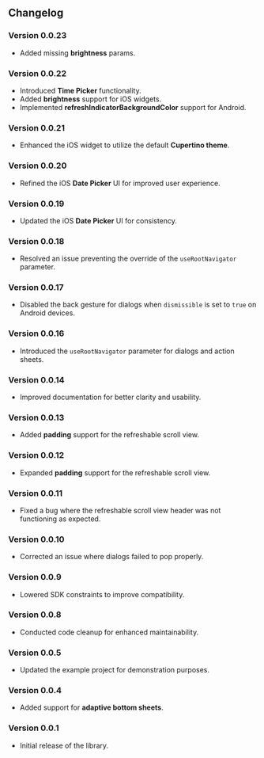 
## **Changelog**

### **Version 0.0.23**
- Added missing **brightness** params.

### **Version 0.0.22**
- Introduced **Time Picker** functionality.
- Added **brightness** support for iOS widgets.
- Implemented **refreshIndicatorBackgroundColor** support for Android.

### **Version 0.0.21**
- Enhanced the iOS widget to utilize the default **Cupertino theme**.

### **Version 0.0.20**
- Refined the iOS **Date Picker** UI for improved user experience.

### **Version 0.0.19**
- Updated the iOS **Date Picker** UI for consistency.

### **Version 0.0.18**
- Resolved an issue preventing the override of the `useRootNavigator` parameter.

### **Version 0.0.17**
- Disabled the back gesture for dialogs when `dismissible` is set to `true` on Android devices.

### **Version 0.0.16**
- Introduced the `useRootNavigator` parameter for dialogs and action sheets.

### **Version 0.0.14**
- Improved documentation for better clarity and usability.

### **Version 0.0.13**
- Added **padding** support for the refreshable scroll view.

### **Version 0.0.12**
- Expanded **padding** support for the refreshable scroll view.

### **Version 0.0.11**
- Fixed a bug where the refreshable scroll view header was not functioning as expected.

### **Version 0.0.10**
- Corrected an issue where dialogs failed to pop properly.

### **Version 0.0.9**
- Lowered SDK constraints to improve compatibility.

### **Version 0.0.8**
- Conducted code cleanup for enhanced maintainability.

### **Version 0.0.5**
- Updated the example project for demonstration purposes.

### **Version 0.0.4**
- Added support for **adaptive bottom sheets**.

### **Version 0.0.1**
- Initial release of the library.

